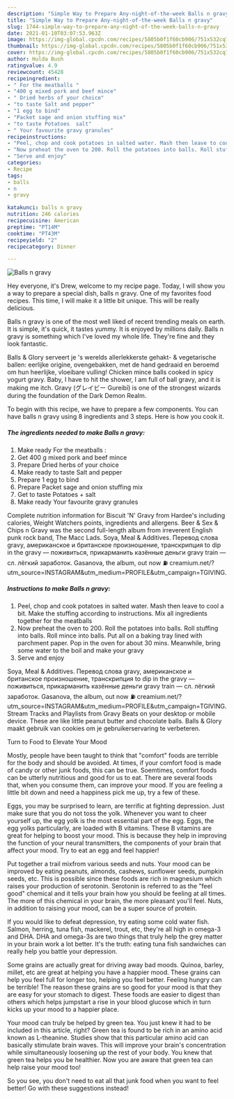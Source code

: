 ```yaml
---
description: "Simple Way to Prepare Any-night-of-the-week Balls n gravy"
title: "Simple Way to Prepare Any-night-of-the-week Balls n gravy"
slug: 1744-simple-way-to-prepare-any-night-of-the-week-balls-n-gravy
date: 2021-01-10T03:07:53.963Z
image: https://img-global.cpcdn.com/recipes/5805b0f1f60cb906/751x532cq70/balls-n-gravy-recipe-main-photo.jpg
thumbnail: https://img-global.cpcdn.com/recipes/5805b0f1f60cb906/751x532cq70/balls-n-gravy-recipe-main-photo.jpg
cover: https://img-global.cpcdn.com/recipes/5805b0f1f60cb906/751x532cq70/balls-n-gravy-recipe-main-photo.jpg
author: Hulda Bush
ratingvalue: 4.9
reviewcount: 45428
recipeingredient:
- " For the meatballs "
- "400 g mixed pork and beef mince"
- " Dried herbs of your choice"
- "to taste Salt and pepper"
- "1 egg to bind"
- "Packet sage and onion stuffing mix"
- "to taste Potatoes  salt"
- " Your favourite gravy granules"
recipeinstructions:
- "Peel, chop and cook potatoes in salted water. Mash then leave to cool a bit. Make the stuffing according to instructions. Mix all ingredients together for the meatballs"
- "Now preheat the oven to 200. Roll the potatoes into balls. Roll stuffing into balls. Roll mince into balls. Put all on a baking tray lined with parchment paper. Pop in the oven for about 30 mins. Meanwhile, bring some water to the boil and make your gravy"
- "Serve and enjoy"
categories:
- Recipe
tags:
- balls
- n
- gravy

katakunci: balls n gravy 
nutrition: 246 calories
recipecuisine: American
preptime: "PT14M"
cooktime: "PT43M"
recipeyield: "2"
recipecategory: Dinner

---
```



![Balls n gravy](https://img-global.cpcdn.com/recipes/5805b0f1f60cb906/751x532cq70/balls-n-gravy-recipe-main-photo.jpg)

Hey everyone, it's Drew, welcome to my recipe page. Today, I will show you a way to prepare a special dish, balls n gravy. One of my favorites food recipes. This time, I will make it a little bit unique. This will be really delicious.

Balls n gravy is one of the most well liked of recent trending meals on earth. It is simple, it's quick, it tastes yummy. It is enjoyed by millions daily. Balls n gravy is something which I've loved my whole life. They're fine and they look fantastic.

Balls &amp; Glory serveert je &#39;s werelds allerlekkerste gehakt- &amp; vegetarische ballen: eerlijke origine, ovengebakken, met de hand gedraaid en beroemd om hun heerlijke, vloeibare vulling! Chicken mince balls cooked in spicy yogurt gravy. Baby, I have to hit the shower, I am full of ball gravy, and it is making me itch. Gravy (グレイビー Gureibī) is one of the strongest wizards during the foundation of the Dark Demon Realm.


To begin with this recipe, we have to prepare a few components. You can have balls n gravy using 8 ingredients and 3 steps. Here is how you cook it.

<!--inarticleads1-->

##### The ingredients needed to make Balls n gravy:

1. Make ready  For the meatballs :
1. Get 400 g mixed pork and beef mince
1. Prepare  Dried herbs of your choice
1. Make ready to taste Salt and pepper
1. Prepare 1 egg to bind
1. Prepare Packet sage and onion stuffing mix
1. Get to taste Potatoes + salt
1. Make ready  Your favourite gravy granules


Complete nutrition information for Biscuit &#39;N&#39; Gravy from Hardee&#39;s including calories, Weight Watchers points, ingredients and allergens. Beer &amp; Sex &amp; Chips n Gravy was the second full-length album from irreverent English punk rock band, The Macc Lads. Soya, Meal &amp; Additives. Перевод слова gravy, американское и британское произношение, транскрипция to dip in the gravy — поживиться, прикарманить казённые деньги gravy train — сл. лёгкий заработок. Gasanova, the album, out now ⛽️ creamium.net/?utm_source=INSTAGRAM&amp;utm_medium=PROFILE&amp;utm_campaign=TGIVING. 

<!--inarticleads2-->

##### Instructions to make Balls n gravy:

1. Peel, chop and cook potatoes in salted water. Mash then leave to cool a bit. Make the stuffing according to instructions. Mix all ingredients together for the meatballs
1. Now preheat the oven to 200. Roll the potatoes into balls. Roll stuffing into balls. Roll mince into balls. Put all on a baking tray lined with parchment paper. Pop in the oven for about 30 mins. Meanwhile, bring some water to the boil and make your gravy
1. Serve and enjoy


Soya, Meal &amp; Additives. Перевод слова gravy, американское и британское произношение, транскрипция to dip in the gravy — поживиться, прикарманить казённые деньги gravy train — сл. лёгкий заработок. Gasanova, the album, out now ⛽️ creamium.net/?utm_source=INSTAGRAM&amp;utm_medium=PROFILE&amp;utm_campaign=TGIVING. Stream Tracks and Playlists from Gravy Beats on your desktop or mobile device. These are like little peanut butter and chocolate balls. Balls &amp; Glory maakt gebruik van cookies om je gebruikerservaring te verbeteren. 

Turn to Food to Elevate Your Mood


Mostly, people have been taught to think that "comfort" foods are terrible for the body and should be avoided. At times, if your comfort food is made of candy or other junk foods, this can be true. Soemtimes, comfort foods can be utterly nutritious and good for us to eat. There are several foods that, when you consume them, can improve your mood. If you are feeling a little bit down and need a happiness pick me up, try a few of these.

Eggs, you may be surprised to learn, are terrific at fighting depression. Just make sure that you do not toss the yolk. Whenever you want to cheer yourself up, the egg yolk is the most essential part of the egg. Eggs, the egg yolks particularly, are loaded with B vitamins. These B vitamins are great for helping to boost your mood. This is because they help in improving the function of your neural transmitters, the components of your brain that affect your mood. Try to eat an egg and feel happier!

Put together a trail mixfrom various seeds and nuts. Your mood can be improved by eating peanuts, almonds, cashews, sunflower seeds, pumpkin seeds, etc. This is possible since these foods are rich in magnesium which raises your production of serotonin. Serotonin is referred to as the "feel good" chemical and it tells your brain how you should be feeling at all times. The more of this chemical in your brain, the more pleasant you'll feel. Nuts, in addition to raising your mood, can be a super source of protein.

If you would like to defeat depression, try eating some cold water fish. Salmon, herring, tuna fish, mackerel, trout, etc, they're all high in omega-3 and DHA. DHA and omega-3s are two things that truly help the grey matter in your brain work a lot better. It's the truth: eating tuna fish sandwiches can really help you battle your depression. 

Some grains are actually great for driving away bad moods. Quinoa, barley, millet, etc are great at helping you have a happier mood. These grains can help you feel full for longer too, helping you feel better. Feeling hungry can be terrible! The reason these grains are so good for your mood is that they are easy for your stomach to digest. These foods are easier to digest than others which helps jumpstart a rise in your blood glucose which in turn kicks up your mood to a happier place.

Your mood can truly be helped by green tea. You just knew it had to be included in this article, right? Green tea is found to be rich in an amino acid known as L-theanine. Studies show that this particular amino acid can basically stimulate brain waves. This will improve your brain's concentration while simultaneously loosening up the rest of your body. You knew that green tea helps you be healthier. Now you are aware that green tea can help raise your mood too!

So you see, you don't need to eat all that junk food when you want to feel better! Go  with  these suggestions  instead!

